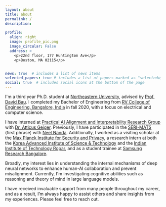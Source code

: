 ```yaml
---
layout: about
title: about
permalink: /
description: 

profile:
  align: right
  image: profile_pic.png
  image_circular: False
  address: >
    <p>22nd floor, 177 Huntington Ave</p>
    <p>Boston, MA 02115</p>


news: true  # includes a list of news items
selected_papers: true # includes a list of papers marked as "selected={true}"
social: true  # includes social icons at the bottom of the page
---
```


I'm a third year Ph.D. student at [Northeastern University](https://www.northeastern.edu/), advised by [Prof. David Bau](https://baulab.info/). I completed my Bachelor of Engineering from [RV College of Engineering, Bangalore, India](https://rvce.edu.in/) in fall 2020, with a focus on electrical and computer science.

I have interned at [Practical AI Alignment and Interpretability Research Group](https://prair.group/) with [Dr. Atticus Geiger](https://atticusg.github.io/). Previously, I have participated in the [SERI-MATS](https://www.matsprogram.org) (first phrase) with [Neel Nanda](https://www.neelnanda.io/about). Additionally, I worked as a visiting scholar at the [Max Planck Institute for Security and Privacy](https://asiabiega.github.io/), a research intern at both the [Korea Advanced Institute of Science & Technology](https://www.kixlab.org/) and the [Indian Institute of Technology Ropar](https://cse.iitrpr.ac.in/), and as a student trainee at [Samsung Research Bangalore](https://research.samsung.com/sri-b).

Broadly, my interest lies in understanding the internal mechanisms of deep neural networks to enhance human-AI collaboration and prevent misalignment. Currently, I'm investigating cognitive abilities such as reasoning and theory of mind in large language models.

I have received invaluable support from many people throughout my career, and as a result, I’m always happy to assist others and share insights from my experiences. Please feel free to reach out.
